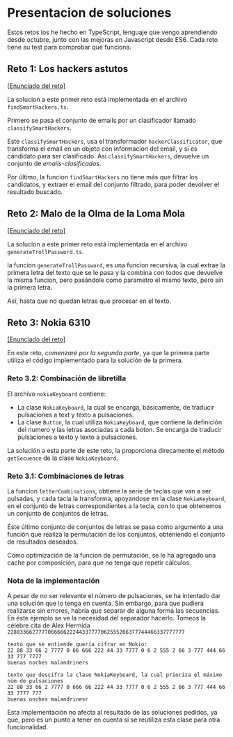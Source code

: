 # Presentacion de soluciones

Estos retos los he hecho en TypeScript, lenguaje que vengo aprendiendo desde octubre, junto con las mejoras en Javascript desde ES6.
Cada reto tiene su test para comprobar que funciona.

## Reto 1: Los hackers astutos
[[Enunciado del reto]](https://github.com/malandrinersdev/desafio-miniaoc/blob/main/reto-1.md)

La solucion a este primer reto está implementada en el archivo `findSmartHackers.ts`.

Primero se pasa el conjunto de emails por un clasificador llamado `classifySmartHackers`.

Este `classifySmartHackers`, usa el transformador `hackerClassificator`, que transforma el email en un objeto con informacion del email, y si es candidato para ser clasificado. Así `classifySmartHackers`, devuelve un conjunto de _emails-clasificados_.

Por último, la funcion `findSmartHackers` no tiene más que filtrar los candidatos, y extraer el email del conjunto filtrado, para poder devolver el resultado buscado.


## Reto 2: Malo de la Olma de la Loma Mola
[[Enunciado del reto]](https://github.com/malandrinersdev/desafio-miniaoc/blob/main/reto-2.md)

La solucion a este primer reto está implementada en el archivo `generateTrollPassword.ts`.

la funcion `generateTrollPassword`, es una funcion recursiva, la cual extrae la primera letra del texto que se le pasa y la combina con todos que devuelve la misma funcion, pero pasándole como parametro el mismo texto, pero sin la primera letra.

Así, hasta que no quedan letras que procesar en el texto.


## Reto 3: Nokia 6310
[[Enunciado del reto]](https://github.com/malandrinersdev/desafio-miniaoc/blob/main/reto-3.md)

En este reto, *comenzaré por la segunda parte*, ya que la primera parte utiliza el código implementado para la solución de la primera.

### Reto 3.2: Combinación de libretilla
El archivo `nokiaKeyboard` contiene:
* La clase `NokiaKeyboard`, la cual se encarga, básicamente, de traducir pulsaciones a text y texto a pulsaciones.
* La clase `Button`, la cual utiliza `NokiaKeyboard`, que contiene la definición del numero y las letras asociadas a cada boton. Se encarga de traducir pulsaciones a texto y texto a pulsaciones.

La solución a esta parte de este reto, la proporciona direcamente el método `getSecuence` de la clase `NokiaKeyboard`.

### Reto 3.1: Combinaciones de letras
La funcion `letterCombinations`, obtiene la serie de teclas que van a ser pulsadas, y cada tacla la transforma, apoyandose en la clase `NokiaKeyboard`, en el conjunto de letras correspondientes a la tecla, con lo que obtenemos un conjunto de conjuntos de letras.

Éste último conjunto de conjuntos de letras se pasa como argumento a una función que realiza la permutación de los conjuntos, obteniendo el conjunto de resultados deseados.

Como optimización de la funcion de permutación, se le ha agregado una cache por composición, para que no tenga que repetir cálculos.



### Nota de la implementación
A pesar de no ser relevante el número de pulsaciones, se ha intentado dar una solución que lo tenga en cuenta. Sin embargo, para que pudiera realizarse sin errores, habría que separar de alguna forma las secuencias. En éste ejemplo se ve la necesidad del separador hacerlo. 
Tomeos la célebre cita de Alex Hermida `228833662777706666622244337777062555266377744466337777777`
```
texto que se entiende quería cifrar en Nokio: 
22 88 33 66 2 7777 0 66 666 222 44 33 7777 0 6 2 555 2 66 3 777 444 66 33 777 7777
buenas noches malandriners

texto que descifra la clase NokiaKeyboard, la cual prioríza el máximo núm de pulsaciones
22 88 33 66 2 7777 0 666 66 222 44 33 7777 0 6 2 555 2 66 3 777 444 66 33 7777 777
buenas onches malandrinesr
```
Esta implementación no afecta al resultado de las soluciones pedidos, ya que, pero es un punto a tener en cuenta si se reutiliza esta clase para otra funcionalidad. 
